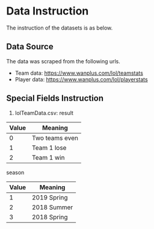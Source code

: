 # Data Instruction
The instruction of the datasets is as below.

## Data Source
The data was scraped from the following urls.
* Team data: https://www.wanplus.com/lol/teamstats
* Player data: https://www.wanplus.com/lol/playerstats

## Special Fields Instruction
1. lolTeamData.csv:
result

Value  | Meaning
------------- | -------------
0  | Two teams even
1  | Team 1 lose
2  | Team 1 win

season

Value  | Meaning
------------- | -------------
1  | 2019 Spring
2  | 2018 Summer
3  | 2018 Spring
